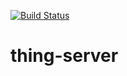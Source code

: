 [![Build Status](https://travis-ci.org/origox/thing-server.svg?branch=master)](https://travis-ci.org/origox/thing-server)

# thing-server
